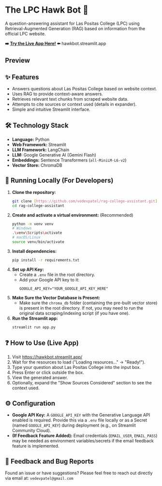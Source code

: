 # The LPC Hawk Bot 🦅

A question-answering assistant for Las Positas College (LPC) using Retrieval-Augmented Generation (RAG) based on information from the official LPC website.

**➡️ [Try the Live App Here!](YOUR_DEPLOYED_APP_URL_HERE) ⬅️**
hawkbot.streamlit.app

## Preview

## ✨ Features

* Answers questions about Las Positas College based on website context.
* Uses RAG to provide context-aware answers.
* Retrieves relevant text chunks from scraped website data.
* Attempts to cite sources or context used (details in expander).
* Simple and intuitive Streamlit interface.

## 🛠️ Technology Stack

* **Language:** Python
* **Web Framework:** Streamlit
* **LLM Framework:** LangChain
* **LLM:** Google Generative AI (Gemini Flash)
* **Embeddings:** Sentence Transformers (`all-MiniLM-L6-v2`)
* **Vector Store:** ChromaDB

## 🚀 Running Locally (For Developers)

1.  **Clone the repository:**
    ```bash
    git clone [https://github.com/vedevpatel/rag-college-assistant.git](https://github.com/vedevpatel/rag-college-assistant.git)
    cd rag-college-assistant
    ```
2.  **Create and activate a virtual environment:** (Recommended)
    ```bash
    python -m venv venv
    # Windows
    .\venv\Scripts\activate
    # macOS/Linux
    source venv/bin/activate
    ```
3.  **Install dependencies:**
    ```bash
    pip install -r requirements.txt
    ```
4.  **Set up API Key:**
    * Create a `.env` file in the root directory.
    * Add your Google API key to it:
        ```env
        GOOGLE_API_KEY="YOUR_GOOGLE_API_KEY_HERE"
        ```
5.  **Make Sure the Vector Database is Present:**
    * Make sure the `chroma_db` folder (containing the pre-built vector store) is present in the root directory. If not, you may need to run the original data scraping/indexing script (if you have one).
6.  **Run the Streamlit app:**
    ```bash
    streamlit run app.py
    ```

## ❓ How to Use (Live App)

1.  Visit https://hawkbot.streamlit.app/
2.  Wait for the resources to load ("Loading resources..." -> "Ready!").
3.  Type your question about Las Positas College into the input box.
4.  Press Enter or click outside the box.
5.  View the generated answer.
6.  Optionally, expand the "Show Sources Considered" section to see the context used.

## ⚙️ Configuration

* **Google API Key:** A `GOOGLE_API_KEY` with the Generative Language API enabled is required. Provide this via a `.env` file locally or as a Secret (named `GOOGLE_API_KEY`) during deployment (e.g., on Streamlit Community Cloud).
* **(If Feedback Feature Added):** Email credentials (`EMAIL_USER`, `EMAIL_PASS`) may be needed as environment variables/secrets if the email feedback feature is implemented.

## 📧 Feedback and Bug Reports

Found an issue or have suggestions? Please feel free to reach out directly via email at: `vedevpatel@gmail.com`
